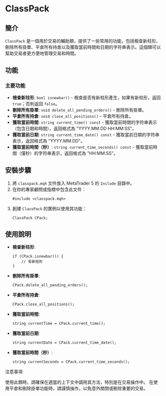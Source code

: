 # ClassPack

## 簡介
`ClassPack` 是一個用於交易的輔助類，提供了一些常用的功能，包括檢查新柱形、刪除所有掛單、平倉所有持倉以及獲取當前時間和日期的字符串表示。這個類可以幫助交易者更方便地管理交易和時間。

## 功能
### 主要功能
- **檢查新柱形**: `bool isnewbar()` - 檢查是否有新柱形產生，如果有新柱形，返回 `true`；否則返回 `false`。
- **刪除所有掛單**: `void delete_all_pending_orders()` - 刪除所有掛單。
- **平倉所有持倉**: `void close_all_positions()` - 平倉所有持倉。
- **獲取當前時間**: `string current_time() const` - 獲取當前時間的字符串表示（包含日期和時間），返回格式為 "YYYY.MM.DD HH:MM:SS"。
- **獲取當前日期**: `string current_time_date() const` - 獲取當前日期的字符串表示，返回格式為 "YYYY.MM.DD"。
- **獲取當前時間（秒）**: `string current_time_seconds() const` - 獲取當前時間（僅秒）的字符串表示，返回格式為 "HH:MM:SS"。

## 安裝步驟
1. 將 `classpack.mqh` 文件放入 MetaTrader 5 的 `Include` 目錄中。
2. 在你的專家顧問或指標中包含此文件：
   ```mql5
   #include <classpack.mqh>
   ```
3. 創建 `ClassPack` 的實例以使用其功能：
	```mql5
	ClassPack CPack;
	```

## 使用說明

- **檢查新柱形**:
	```mql5
	if (CPack.isnewbar()) {
		// 有新柱形
	}
	```

- **刪除所有掛單**:
	```mql5
	CPack.delete_all_pending_orders();
	```

- **平倉所有持倉**:
	```mql5
	CPack.close_all_positions();
	```

- **獲取當前時間**:
	```mql5
	string currentTime = CPack.current_time();
	```

- **獲取當前日期**:
	```mql5
	string currentDate = CPack.current_time_date();
	```

- **獲取當前時間（秒）**:
	```mql5
	string currentSeconds = CPack.current_time_seconds();
	```

注意事項

使用此類時，請確保在適當的上下文中調用其方法，特別是在交易操作中。
在使用平倉和刪除掛單功能時，請謹慎操作，以免意外關閉或刪除重要的交易。
